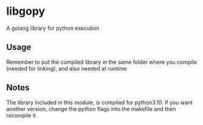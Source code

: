 # libgopy

A golang library for python execution

## Usage

Remember to put the compiled library in the same folder where you compile (needed for linking), and also needed at runtime

## Notes

The library included in this module, is compiled for python3.10.
If you want another version, change the python flags into the makefile and then recompile it
